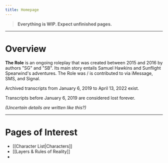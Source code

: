 ```yaml
---
title: Homepage
---
```

> **Everything is WIP. Expect unfinished pages.**
***
# Overview
**The Role** is an ongoing roleplay that was created between 2015 and 2016 by authors "SG" and "SB". Its main story entails Samuel Hawkins and Sunflight Spearwind's adventures. The Role was / is contributed to via iMessage, SMS, and Signal.

Archived transcripts from January 6, 2019 to April 13, 2022 exist.

Transcripts before January 6, 2019 are considered lost forever.

*(Uncertain details are written like this?)*
***
# Pages of Interest
- [[Character List|Characters]]
- [[Layers & Rules of Reality]]
- 